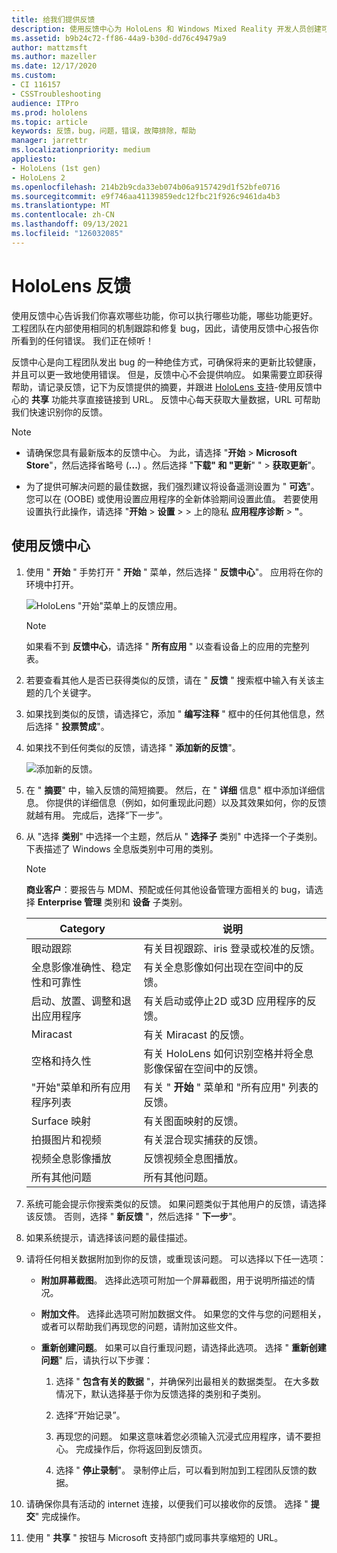 ```yaml
---
title: 给我们提供反馈
description: 使用反馈中心为 HoloLens 和 Windows Mixed Reality 开发人员创建可操作的反馈。
ms.assetid: b9b24c72-ff86-44a9-b30d-dd76c49479a9
author: mattzmsft
ms.author: mazeller
ms.date: 12/17/2020
ms.custom:
- CI 116157
- CSSTroubleshooting
audience: ITPro
ms.prod: hololens
ms.topic: article
keywords: 反馈，bug，问题，错误，故障排除，帮助
manager: jarrettr
ms.localizationpriority: medium
appliesto:
- HoloLens (1st gen)
- HoloLens 2
ms.openlocfilehash: 214b2b9cda33eb074b06a9157429d1f52bfe0716
ms.sourcegitcommit: e9f746aa41139859edc12fbc21f926c9461da4b3
ms.translationtype: MT
ms.contentlocale: zh-CN
ms.lasthandoff: 09/13/2021
ms.locfileid: "126032085"
---
```

# <a name="feedback-for-hololens"></a>HoloLens 反馈

使用反馈中心告诉我们你喜欢哪些功能，你可以执行哪些功能，哪些功能更好。 工程团队在内部使用相同的机制跟踪和修复 bug，因此，请使用反馈中心报告你所看到的任何错误。 我们正在倾听！

反馈中心是向工程团队发出 bug 的一种绝佳方式，可确保将来的更新比较健康，并且可以更一致地使用错误。 但是，反馈中心不会提供响应。 如果需要立即获得帮助，请记录反馈，记下为反馈提供的摘要，并跟进 [HoloLens 支持](https://support.microsoft.com/supportforbusiness/productselection?sapid=e9391227-fa6d-927b-0fff-f96288631b8f)-使用反馈中心的 **共享** 功能共享直接链接到 URL。 反馈中心每天获取大量数据，URL 可帮助我们快速识别你的反馈。

> [!NOTE]  
>  
> - 请确保您具有最新版本的反馈中心。 为此，请选择 "**开始**  >  **Microsoft Store**"，然后选择省略号 (**...**) 。然后选择 "**下载" 和 "更新**" "  >  **获取更新**"。  
>  
> - 为了提供可解决问题的最佳数据，我们强烈建议将设备遥测设置为 " **可选**"。 您可以在 (OOBE) 或使用设置应用程序的全新体验期间设置此值。 若要使用设置执行此操作，请选择 "**开始**  >  **设置**  >    >  上的隐私 **应用程序诊断**  >  **"**。

## <a name="use-the-feedback-hub"></a>使用反馈中心

1. 使用 " **开始** " 手势打开 " **开始** " 菜单，然后选择 " **反馈中心**"。 应用将在你的环境中打开。

   ![HoloLens "开始"菜单上的反馈应用。](./images/hololens2-feedbackhub-tile.png)
   > [!NOTE]  
   > 如果看不到 **反馈中心**，请选择 " **所有应用** " 以查看设备上的应用的完整列表。

1. 若要查看其他人是否已获得类似的反馈，请在 " **反馈** " 搜索框中输入有关该主题的几个关键字。
1. 如果找到类似的反馈，请选择它，添加 " **编写注释** " 框中的任何其他信息，然后选择 " **投票赞成**"。
1. 如果找不到任何类似的反馈，请选择 " **添加新的反馈**"。

   ![添加新的反馈。](./images/hololens-feedback-1.png)

1. 在 " **摘要**" 中，输入反馈的简短摘要。 然后，在 " **详细** 信息" 框中添加详细信息。 你提供的详细信息（例如，如何重现此问题）以及其效果如何，你的反馈就越有用。 完成后，选择“下一步”。

1. 从 "选择 **类别**" 中选择一个主题，然后从 " **选择子** 类别" 中选择一个子类别。 下表描述了 Windows 全息版类别中可用的类别。

   > [!NOTE]  
   > **商业客户**：要报告与 MDM、预配或任何其他设备管理方面相关的 bug，请选择 **Enterprise 管理** 类别和 **设备** 子类别。

   |Category |说明 |
   | --- | --- |
   |眼动跟踪 |有关目视跟踪、iris 登录或校准的反馈。 |
   |全息影像准确性、稳定性和可靠性 |有关全息影像如何出现在空间中的反馈。 |
   |启动、放置、调整和退出应用程序 |有关启动或停止2D 或3D 应用程序的反馈。 |
   |Miracast |有关 Miracast 的反馈。 |
   |空格和持久性 |有关 HoloLens 如何识别空格并将全息影像保留在空间中的反馈。 |
   |"开始"菜单和所有应用程序列表 |有关 " **开始** " 菜单和 "所有应用" 列表的反馈。 |
   |Surface 映射 |有关图面映射的反馈。 |
   |拍摄图片和视频 |有关混合现实捕获的反馈。 |
   |视频全息影像播放 |反馈视频全息图播放。 |
   |所有其他问题 |所有其他问题。 |

1. 系统可能会提示你搜索类似的反馈。 如果问题类似于其他用户的反馈，请选择该反馈。 否则，选择 " **新反馈** "，然后选择 " **下一步**"。

1. 如果系统提示，请选择该问题的最佳描述。

1. 请将任何相关数据附加到你的反馈，或重现该问题。 可以选择以下任一选项：

   - **附加屏幕截图**。 选择此选项可附加一个屏幕截图，用于说明所描述的情况。
   - **附加文件**。 选择此选项可附加数据文件。 如果您的文件与您的问题相关，或者可以帮助我们再现您的问题，请附加这些文件。
   - **重新创建问题**。 如果可以自行重现问题，请选择此选项。 选择 " **重新创建问题**" 后，请执行以下步骤：  

     1. 选择 " **包含有关的数据** "，并确保列出最相关的数据类型。 在大多数情况下，默认选择基于你为反馈选择的类别和子类别。  
     1. 选择“开始记录”。

     1. 再现您的问题。 如果这意味着您必须输入沉浸式应用程序，请不要担心。 完成操作后，你将返回到反馈页。
     1. 选择 " **停止录制**"。 录制停止后，可以看到附加到工程团队反馈的数据。

1. 请确保你具有活动的 internet 连接，以便我们可以接收你的反馈。 选择 " **提交**" 完成操作。

1. 使用 " **共享** " 按钮与 Microsoft 支持部门或同事共享缩短的 URL。